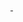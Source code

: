 <!DOCTYPE html>
<html lang="en">
<head>
    <meta charset="UTF-8">
    <meta name="viewport" content="width=device-width, initial-scale=1.0">
    <title>Nioh 1 and 2 Wiki</title>
    <link rel="stylesheet" href="..\index.css">
</head>
<body>
    <a href="..\Nioh1\Nioh1_index.html">
        <img id="Nioh_Logo" src="..\Home_Page\Nioh_logo.png" alt="">
    </a>
    <a href="..\Nioh2\Nioh2_Index.html">
        <img id="Nioh2_Logo" src="..\Home_Page\Nioh2_logo.png" alt="">
    </a>
    
</body>
</html>
